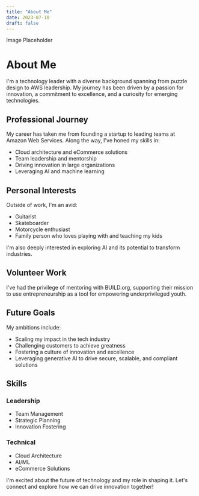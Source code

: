 ```yaml
---
title: "About Me"
date: 2023-07-10
draft: false
---
```


<div class="img-placeholder">
  <span>Image Placeholder</span>
</div>


# About Me

I'm a technology leader with a diverse background spanning from puzzle design to AWS leadership. My journey has been driven by a passion for innovation, a commitment to excellence, and a curiosity for emerging technologies.

## Professional Journey

My career has taken me from founding a startup to leading teams at Amazon Web Services. Along the way, I've honed my skills in:

- Cloud architecture and eCommerce solutions
- Team leadership and mentorship
- Driving innovation in large organizations
- Leveraging AI and machine learning

## Personal Interests

Outside of work, I'm an avid:

- Guitarist
- Skateboarder
- Motorcycle enthusiast
- Family person who loves playing with and teaching my kids

I'm also deeply interested in exploring AI and its potential to transform industries.

## Volunteer Work

I've had the privilege of mentoring with BUILD.org, supporting their mission to use entrepreneurship as a tool for empowering underprivileged youth.

## Future Goals

My ambitions include:

- Scaling my impact in the tech industry
- Challenging customers to achieve greatness
- Fostering a culture of innovation and excellence
- Leveraging generative AI to drive secure, scalable, and compliant solutions

## Skills

<div class="skills-grid">
    <div class="skill-category">
        <h3>Leadership</h3>
        <ul>
            <li>Team Management</li>
            <li>Strategic Planning</li>
            <li>Innovation Fostering</li>
        </ul>
    </div>
    <div class="skill-category">
        <h3>Technical</h3>
        <ul>
            <li>Cloud Architecture</li>
            <li>AI/ML</li>
            <li>eCommerce Solutions</li>
        </ul>
    </div>
    <!-- Add more skill categories as needed -->
</div>

I'm excited about the future of technology and my role in shaping it. Let's connect and explore how we can drive innovation together!
